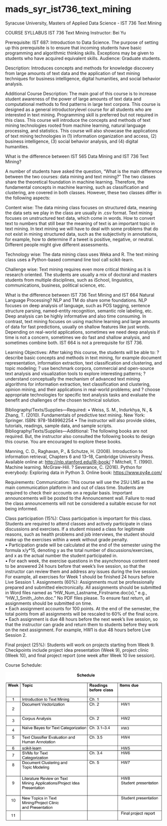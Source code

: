 # mads_syr_ist736_text_mining
Syracuse University, Masters of Applied Data Science - IST 736 Text Mining

COURSE SYLLABUS IST 736 Text Mining 
Instructor: Bei Yu 

Prerequisite: IST 687: Introduction to Data Science. The purpose of setting up this prerequisite is to ensure that incoming students have basic programming and algorithmic thinking skills. Exceptions may be given to students who have acquired equivalent skills. 
Audience: Graduate students. 

Description: 
Introduces concepts and methods for knowledge discovery from large amounts of text data and the application of text mining techniques for business intelligence, digital humanities, and social behavior analysis. 

Additional Course Description: 
The main goal of this course is to increase student awareness of the power of large amounts of text data and computational methods to find patterns in large text corpora. This course is designed as a general introductorylevel course for all students who are interested in text mining. Programming skill is preferred but not required in this class. This course will introduce the concepts and methods of text mining technologies rooted from machine learning, natural language processing, and statistics. This course will also showcase the applications of text mining technologies in (1) information organization and access, (2) business intelligence, (3) social behavior analysis, and (4) digital humanities. 

What is the difference between IST 565 Data Mining and IST 736 Text Mining? 
 
A number of students have asked the question, “What is the main difference between the two courses: data mining and text mining?” The two classes share the theoretical foundation in machine learning. Therefore, the fundamental concepts in machine learning, such as classification and clustering, are covered in both classes. However, these two classes differ in the following aspects: 

Content wise: 
The data mining class focuses on structured data, meaning the data sets we play in the class are usually in .csv format. Text mining focuses on unstructured text data, which come in words. How to convert text to numbers that still bear the meaning of text is an important topic in text mining. In text mining we will have to deal with some problems that do not exist in mining structured data, such as the subjectivity in annotations, for example, how to determine if a tweet is positive, negative, or neutral. Different people might give different assessments. 

Technology wise: 
The data mining class uses Weka and R. The text mining class uses a Python-based command line tool call scikit-learn.

Challenge wise: 
Text mining requires even more critical thinking as it is research oriented. The students are usually a mix of doctoral and masters students from multiple disciplines, such as iSchool, linguistics, communications, business, political science, etc. 

What is the difference between IST 736 Text Mining and IST 664 Natural Language Processing? 
NLP and TM do share some foundations. NLP focuses on deep analysis of language, such as POS tagging, sentence structure parsing, named-entity recognition, semantic role labeling, etc. Deep analysis can be highly informative and also time consuming. In contrast, text mining focuses on using machine learning and large amounts of data for fast predictions, usually on shallow features like just words. Depending on real-world applications, sometimes we need deep analysis if time is not a concern, sometimes we do fast and shallow analysis, and sometimes combine both. IST 664 is not a prerequisite for IST 736. 
 
Learning Objectives: After taking this course, the students will be able to: ? describe basic concepts and methods in text mining, for example document representation, information extraction, text classification and clustering, and topic modeling; ? use benchmark corpora, commercial and open-source text analysis and visualization tools to explore interesting patterns; ? understand conceptually the mechanism of advanced text mining algorithms for information extraction, text classification and clustering, opinion mining, and their applications in real-world problems; and ? choose appropriate technologies for specific text analysis tasks and evaluate the benefit and challenges of the chosen technical solution. 

Bibliography/Texts/Supplies—Required: • Weiss, S. M., Indurkhya, N., & Zhang, T. (2010). Fundamentals of predictive text mining. New York: Springer. ISBN: 978-1849962254 • The instructor will also provide slides, tutorials, readings, sample data, and sample scripts. 
Bibliography/Texts/Supplies—Additional: The following books are not required. But, the instructor also consulted the following books to design this course. You are encouraged to explore these books. 
 
Manning, C. D., Raghavan, P., & Schutze, H. (2008). Introduction to information retrieval, Chapters 6 and 13–18, Cambridge University Press. Available online at: http://nlp.stanford.edu/IR-book/ ? Mitchell, T. (1990). Machine learning. McGraw-Hill. ? Severance, C. (2016). Python for everybody: Exploring data in Python 3. Online book: https://www.py4e.com/  
 
 
Requirements: Communication: This course will use the 2SU LMS as the main communication platform in and out of class time. Students are required to check their accounts on a regular basis. Important announcements will be posted to the Announcement wall. Failure to read the class announcements will not be considered a suitable excuse for not being informed. 

Class participation (15%): Class participation is important for this class. Students are required to attend classes and actively participate in class discussions and exercises. If a student missed a class for legitimate reasons, such as health problems and job interviews, the student should make up the exercises within a week without grade penalty.  
• Participation grade will be calculated at the end of the semester using the formula x/y*15, denoting y as the total number of discussions/exercises, and x as the actual number the student participated in.  
• For each week, the exercise questions in the asynchronous content need to be answered 24 hours before that week’s live session, so that the instructor can review them and address any issues during the live session. For example, all exercises for Week 1 should be finished 24 hours before Live Session 1. 
Assignments (60%): Assignments must be professionally prepared and submitted electronically. All assignments should be submitted in Word files named as “HW_Num_Lastname_Firstname.doc(x),” e.g., “HW_1_Smith_John.doc.” No PDF files please. To ensure fast return, all assignments should be submitted on time.  
• Each assignment accounts for 100 points. At the end of the semester, the total points from all assignments will be rescaled to 60% of the final score.  
• Each assignment is due 48 hours before the next week’s live session, so that the instructor can grade and return them to students before they work on the next assignment. For example, HW1 is due 48 hours before Live Session 2. 

Final project (25%): Students will work on projects starting from Week 9. Checkpoints include project idea presentation (Week 9), project clinic (Week 10), and final project report (one week after Week 10 live session).


Course Schedule:

![Schedule](./images/schedule.png)
